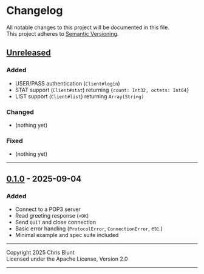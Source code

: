 # Changelog

All notable changes to this project will be documented in this file.  
This project adheres to [Semantic Versioning](https://semver.org/).

## [Unreleased]
### Added
- USER/PASS authentication (`Client#login`)
- STAT support (`Client#stat`) returning `{count: Int32, octets: Int64}`
- LIST support (`Client#list`) returning `Array(String)`

### Changed
- (nothing yet)

### Fixed
- (nothing yet)

---

## [0.1.0] - 2025-09-04
### Added
- Connect to a POP3 server
- Read greeting response (`+OK`)
- Send `QUIT` and close connection
- Basic error handling (`ProtocolError`, `ConnectionError`, etc.)
- Minimal example and spec suite included

---

Copyright 2025 Chris Blunt  
Licensed under the Apache License, Version 2.0

---

[Unreleased]: https://github.com/chrisblunt-codes/pop3client/compare/v0.1.0...HEAD  
[0.1.0]: https://github.com/chrisblunt-codes/pop3client/releases/tag/v0.1.0
